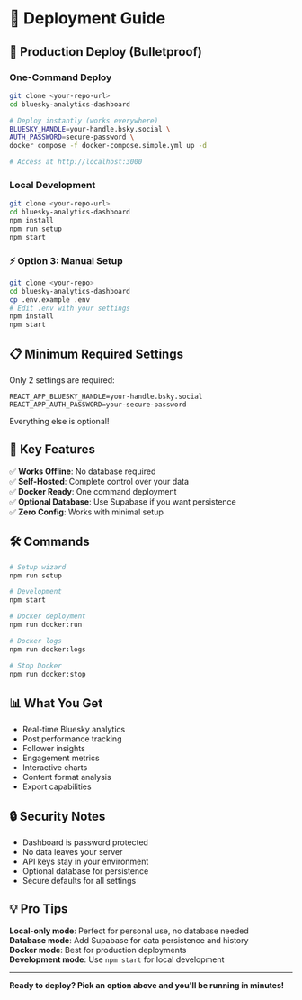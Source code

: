 # 🚀 Deployment Guide

## 🎯 **Production Deploy (Bulletproof)**

### **One-Command Deploy**
```bash
git clone <your-repo-url>
cd bluesky-analytics-dashboard

# Deploy instantly (works everywhere)
BLUESKY_HANDLE=your-handle.bsky.social \
AUTH_PASSWORD=secure-password \
docker compose -f docker-compose.simple.yml up -d

# Access at http://localhost:3000
```

### **Local Development**
```bash
git clone <your-repo-url>
cd bluesky-analytics-dashboard
npm install
npm run setup
npm start
```

### ⚡ Option 3: Manual Setup
```bash
git clone <your-repo>
cd bluesky-analytics-dashboard
cp .env.example .env
# Edit .env with your settings
npm install
npm start
```

## 📋 Minimum Required Settings

Only 2 settings are required:

```env
REACT_APP_BLUESKY_HANDLE=your-handle.bsky.social
REACT_APP_AUTH_PASSWORD=your-secure-password
```

Everything else is optional!

## 🔑 Key Features

✅ **Works Offline**: No database required  
✅ **Self-Hosted**: Complete control over your data  
✅ **Docker Ready**: One command deployment  
✅ **Optional Database**: Use Supabase if you want persistence  
✅ **Zero Config**: Works with minimal setup  

## 🛠️ Commands

```bash
# Setup wizard
npm run setup

# Development
npm start

# Docker deployment
npm run docker:run

# Docker logs
npm run docker:logs

# Stop Docker
npm run docker:stop
```

## 📊 What You Get

- Real-time Bluesky analytics
- Post performance tracking  
- Follower insights
- Engagement metrics
- Interactive charts
- Content format analysis
- Export capabilities

## 🔒 Security Notes

- Dashboard is password protected
- No data leaves your server
- API keys stay in your environment
- Optional database for persistence
- Secure defaults for all settings

## 💡 Pro Tips

**Local-only mode**: Perfect for personal use, no database needed  
**Database mode**: Add Supabase for data persistence and history  
**Docker mode**: Best for production deployments  
**Development mode**: Use `npm start` for local development  

---

**Ready to deploy? Pick an option above and you'll be running in minutes!**
